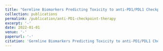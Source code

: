 ```yaml
---
title: "Germline Biomarkers Predicting Toxicity to anti-PD1/PDL1 Checkpoint Therapy"
collection: publications
permalink: /publication/anti-PD1-checkpoint-therapy
excerpt: '-'
date: 2022-01-01
venue: '-'
paperurl: '-'
citation: 'Germline Biomarkers Predicting Toxicity to anti-PD1/PDL1 Checkpoint Therapy'
---
```


